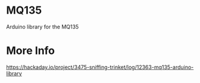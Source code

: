 MQ135
=====

Arduino library for the MQ135

More Info
=====

https://hackaday.io/project/3475-sniffing-trinket/log/12363-mq135-arduino-library
